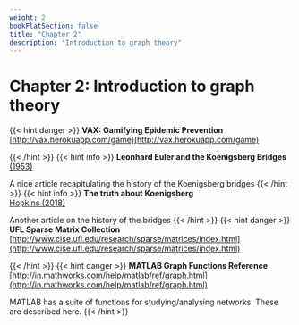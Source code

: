 ```yaml
---
weight: 2
bookFlatSection: false
title: "Chapter 2"
description: "Introduction to graph theory"
---
```


# Chapter 2: Introduction to graph theory

{{< hint danger >}}
**VAX: Gamifying Epidemic Prevention**   
[http://vax.herokuapp.com/game](http://vax.herokuapp.com/game)


{{< /hint >}}
{{< hint info >}}
**Leonhard Euler and the Koenigsberg Bridges**   
[ (1953)](http://doi.org/)

A nice article recapitulating the history of the Koenigsberg bridges
{{< /hint >}}
{{< hint info >}}
**The truth about Koenigsberg**   
[Hopkins (2018)](http://doi.org/)

Another article on the history of the bridges
{{< /hint >}}
{{< hint danger >}}
**UFL Sparse Matrix Collection**   
[http://www.cise.ufl.edu/research/sparse/matrices/index.html](http://www.cise.ufl.edu/research/sparse/matrices/index.html)


{{< /hint >}}
{{< hint danger >}}
**MATLAB Graph Functions Reference**   
[http://in.mathworks.com/help/matlab/ref/graph.html](http://in.mathworks.com/help/matlab/ref/graph.html)

MATLAB has a suite of functions for studying/analysing networks. These are described here.
{{< /hint >}}
